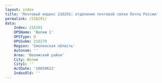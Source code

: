 ```yaml
---
layout: index
title: 'Почтовый индекс 216291: отделение почтовой связи Почты России'
permalink: /216291/
data:
    Index: 216291
    OPSName: 'Велиж 1'
    OPSType: О
    OPSSubm: 216279
    Region: 'Смоленская область'
    Autonom: ''
    Area: 'Велижский район'
    City: Велиж
    City1: ''
    ActDate: '20050621'
    IndexOld: ''
---
```

